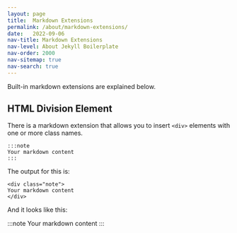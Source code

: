 ```yaml
---
layout: page
title:  Markdown Extensions
permalink: /about/markdown-extensions/
date:   2022-09-06
nav-title: Markdown Extensions
nav-level: About Jekyll Boilerplate
nav-order: 2000
nav-sitemap: true
nav-search: true
---
```


Built-in markdown extensions are explained below.

## HTML Division Element

There is a markdown extension that allows you to insert `<div>` elements with one or more class names.

    :::note
    Your markdown content
    :::

The output for this is:

    <div class="note">
    Your markdown content
    </div>

And it looks like this:

:::note
Your markdown content
:::

